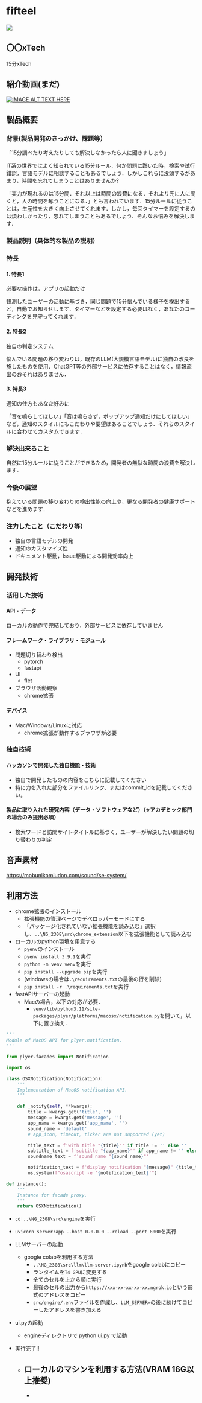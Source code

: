 # fifteel

![](resources/logo/logo_round.png)


## 〇〇xTech
15分xTech


## 紹介動画(まだ)
[![IMAGE ALT TEXT HERE](https://jphacks.com/wp-content/uploads/2023/07/JPHACKS2023_ogp.png)](https://www.youtube.com/watch?v=yYRQEdfGjEg)

## 製品概要
### 背景(製品開発のきっかけ、課題等）
「15分調べたり考えたりしても解決しなかったら人に聞きましょう」

IT系の世界ではよく知られている15分ルール．何か問題に躓いた時，検索や試行錯誤，言語モデルに相談することもあるでしょう．しかしこれらに没頭するがあまり，時間を忘れてしまうことはありませんか?

「実力が現れるのは15分間．それ以上は時間の浪費になる．それより先に人に聞くと，人の時間を奪うことになる．」とも言われています．15分ルールに従うことは，生産性を大きく向上させてくれます．しかし，毎回タイマーを設定するのは煩わしかったり，忘れてしまうこともあるでしょう．そんなお悩みを解決します．

### 製品説明（具体的な製品の説明）
### 特長
#### 1. 特長1
必要な操作は，アプリの起動だけ

観測したユーザーの活動に基づき，同じ問題で15分悩んでいる様子を検出すると，自動でお知らせします．タイマーなどを設定する必要はなく，あなたのコーディングを見守ってくれます．
#### 2. 特長2
独自の判定システム

悩んでいる問題の移り変わりは，既存のLLM(大規模言語モデル)に独自の改良を施したものを使用．ChatGPT等の外部サービスに依存することはなく，情報流出のおそれはありません．
#### 3. 特長3
通知の仕方もあなた好みに

「音を鳴らしてほしい」「音は鳴らさず，ポップアップ通知だけにしてほしい」など，通知のスタイルにもこだわりや要望はあることでしょう．それらのスタイルに合わせてカスタムできます．

### 解決出来ること
自然に15分ルールに従うことができるため，開発者の無駄な時間の浪費を解決します．
### 今後の展望
抱えている問題の移り変わりの検出性能の向上や，更なる開発者の健康サポートなどを進めます．
### 注力したこと（こだわり等）
* 独自の言語モデルの開発
* 通知のカスタマイズ性
* ドキュメント駆動，Issue駆動による開発効率向上

## 開発技術
### 活用した技術
#### API・データ
ローカルの動作で完結しており，外部サービスに依存していません

#### フレームワーク・ライブラリ・モジュール
* 問題切り替わり検出
  * pytorch
  * fastapi
* UI
  * flet
* ブラウザ活動観察
  * chrome拡張

#### デバイス
* Mac/Windows/Linuxに対応
  * chrome拡張が動作するブラウザが必要

### 独自技術
#### ハッカソンで開発した独自機能・技術
* 独自で開発したものの内容をこちらに記載してください
* 特に力を入れた部分をファイルリンク、またはcommit_idを記載してください。

#### 製品に取り入れた研究内容（データ・ソフトウェアなど）（※アカデミック部門の場合のみ提出必須）
* 検索ワードと訪問サイトタイトルに基づく，ユーザーが解決したい問題の切り替わりの判定

## 音声素材
https://mobunikomiudon.com/sound/se-system/

## 利用方法
- chrome拡張のインストール
  - 拡張機能の管理ページでデベロッパーモードにする
  - 「パッケージ化されていない拡張機能を読み込む」選択し、`..\NG_2308\src\chrome_extension`以下を拡張機能として読み込む
- ローカルのpython環境を用意する
  - `pyenv`のインストール
  - `pyenv install 3.9.1`を実行
  - `python -m venv venv`を実行
  - `pip install --upgrade pip`を実行
  - (windowsの場合は`.\requirements.txt`の最後の行を削除)
  - `pip install -r .\requirements.txt`を実行
- fastAPIサーバーの起動
  - Macの場合，以下の対応が必要．
    - `venv/lib/python3.11/site-packages/plyer/platforms/macosx/notification.py`を開いて，以下に置き換え．
```python
'''
Module of MacOS API for plyer.notification.
'''

from plyer.facades import Notification

import os

class OSXNotification(Notification):
    '''
    Implementation of MacOS notification API.
    '''

    def _notify(self, **kwargs):
        title = kwargs.get('title', '')
        message = kwargs.get('message', '')
        app_name = kwargs.get('app_name', '')
        sound_name = 'default'
        # app_icon, timeout, ticker are not supported (yet)

        title_text = f'with title "{title}"' if title != '' else ''
        subtitle_text = f'subtitle "{app_name}"' if app_name != '' else ''
        soundname_text = f'sound name "{sound_name}"'

        notification_text = f'display notification "{message}" {title_text} {subtitle_text} {soundname_text}'
        os.system(f"osascript -e '{notification_text}'")

def instance():
    '''
    Instance for facade proxy.
    '''
    return OSXNotification()
```
  - `cd ..\NG_2308\src\engine`を実行
  - `uvicorn server:app --host 0.0.0.0 --reload --port 8000`を実行
- LLMサーバーの起動
  -  google colabを利用する方法
     -  `..\NG_2308\src\llm\llm-server.ipynb`をgoogle colabにコピー
     -  ランタイムを`T4 GPU`に変更する
     -  全てのセルを上から順に実行
     -  最後のセルの出力から`https://xxx-xx-xx-xx-xx.ngrok.io`という形式のアドレスをコピー
     -  `src/engine/.env`ファイルを作成し、`LLM_SERVER=`の後に続けてコピーしたアドレスを書き加える
- ui.pyの起動
  - engineディレクトリで python ui.py で起動

- 実行完了!!

  -  ローカルのマシンを利用する方法(VRAM 16G以上推奨)
     - 
     - 